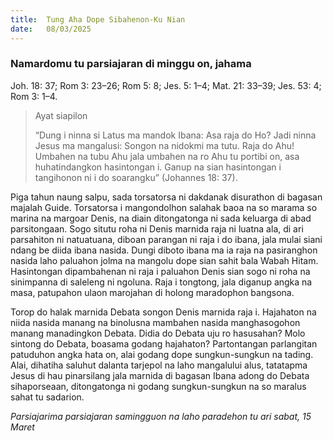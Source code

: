 ```yaml
---
title:  Tung Aha Dope Sibahenon-Ku Nian
date:   08/03/2025
---
```


### Namardomu tu parsiajaran di minggu on, jahama

Joh. 18: 37; Rom 3: 23–26; Rom 5: 8; Jes. 5: 1–4; Mat. 21: 33–39; Jes. 53: 4; Rom 3: 1–4.

> <p>Ayat siapilon</p>
> “Dung i ninna si Latus ma mandok Ibana: Asa raja do Ho? Jadi ninna Jesus ma mangalusi: Songon na nidokmi ma tutu. Raja do Ahu! Umbahen na tubu Ahu jala umbahen na ro Ahu tu portibi on, asa huhatindangkon hasintongan i. Ganup na sian hasintongan i tangihonon ni i do soarangku” (Johannes 18: 37).

Piga tahun naung salpu, sada torsatorsa ni dakdanak disurathon di bagasan majalah Guide. Torsatorsa i mangondolhon salahak baoa na so marama so marina na margoar Denis, na diain ditongatonga ni sada keluarga di abad parsitongaan. Sogo situtu roha ni Denis marnida raja ni luatna ala, di ari parsahiton ni natuatuana, diboan parangan ni raja i do ibana, jala mulai siani ndang be diida ibana nasida. Dungi diboto ibana ma ia raja na pasiranghon nasida laho paluahon jolma na mangolu dope sian sahit bala Wabah Hitam. Hasintongan dipambahenan ni raja i paluahon Denis sian sogo ni roha na sinimpanna di saleleng ni ngoluna. Raja i tongtong, jala diganup angka na masa, patupahon ulaon marojahan di holong maradophon bangsona.

Torop do halak marnida Debata songon Denis marnida raja i. Hajahaton na niida nasida manang na binolusna mambahen nasida manghasogohon manang manadingkon Debata. Didia do Debata uju ro hasusahan? Molo sintong do Debata, boasama godang hajahaton? Partontangan parlangitan patuduhon angka hata on, alai godang dope sungkun-sungkun na tading. Alai, dihatiha saluhut dalanta tarjepol na laho mangalului alus, tatatapma Jesus di hau pinarsilang jala marnida di bagasan Ibana adong do Debata sihaporseaan, ditongatonga ni godang sungkun-sungkun na so maralus sahat tu sadarion.

_Parsiajarima parsiajaran samingguon na laho paradehon tu ari sabat, 15 Maret_